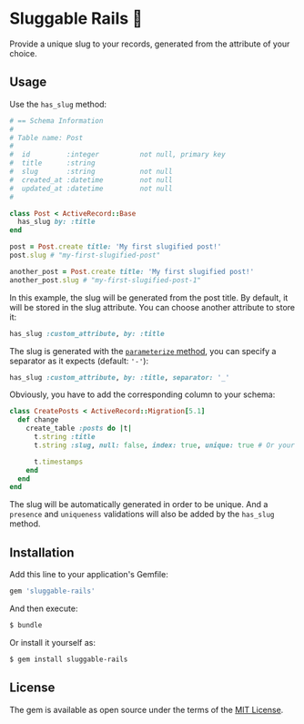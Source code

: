 # Sluggable Rails 🏅

Provide a unique slug to your records, generated from the attribute of your choice.

## Usage
Use the `has_slug` method:

```ruby
# == Schema Information
#
# Table name: Post
#
#  id         :integer          not null, primary key
#  title      :string
#  slug       :string           not null
#  created_at :datetime         not null
#  updated_at :datetime         not null
#

class Post < ActiveRecord::Base
  has_slug by: :title
end
```

```ruby
post = Post.create title: 'My first slugified post!'
post.slug # "my-first-slugified-post"

another_post = Post.create title: 'My first slugified post!'
another_post.slug # "my-first-slugified-post-1"
```

In this example, the slug will be generated from the post title. By default, it will be stored in the slug attribute.
You can choose another attribute to store it:

```ruby
has_slug :custom_attribute, by: :title
```

The slug is generated with the [`parameterize` method](http://api.rubyonrails.org/v5.1/classes/ActiveSupport/Inflector.html#method-i-parameterize), you can specify a separator as it expects (default: `'-'`):

```ruby
has_slug :custom_attribute, by: :title, separator: '_'
```

Obviously, you have to add the corresponding column to your schema:

```ruby
class CreatePosts < ActiveRecord::Migration[5.1]
  def change
    create_table :posts do |t|
      t.string :title
      t.string :slug, null: false, index: true, unique: true # Or your custom attribute

      t.timestamps
    end
  end
end
```

The slug will be automatically generated in order to be unique. And a `presence` and `uniqueness` validations will also be added by the `has_slug` method.

## Installation
Add this line to your application's Gemfile:

```ruby
gem 'sluggable-rails'
```

And then execute:
```bash
$ bundle
```

Or install it yourself as:
```bash
$ gem install sluggable-rails
```

## License
The gem is available as open source under the terms of the [MIT License](http://opensource.org/licenses/MIT).
